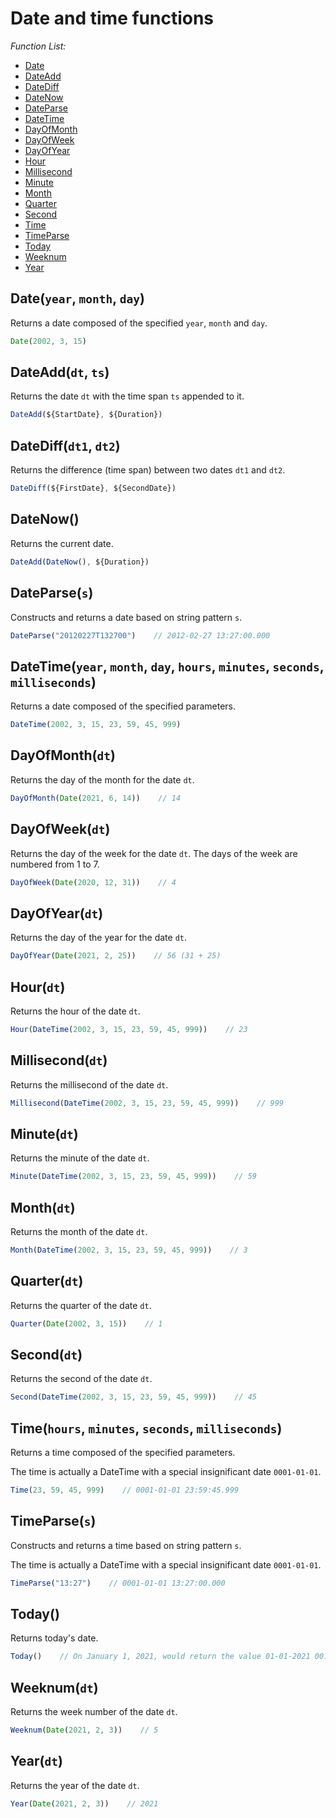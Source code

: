 <!-- TITLE: Date and Time functions -->
<!-- SUBTITLE: -->

# Date and time functions

*Function List:*

- [Date](#date)
- [DateAdd](#dateadd)
- [DateDiff](#datediff)
- [DateNow](#datenow)
- [DateParse](#dateparse)
- [DateTime](#datetime)
- [DayOfMonth](#dayofmonth)
- [DayOfWeek](#dayofweek)
- [DayOfYear](#dayofyear)
- [Hour](#hour)
- [Millisecond](#millisecond)
- [Minute](#minute)
- [Month](#month)
- [Quarter](#quarter)
- [Second](#second)
- [Time](#time)
- [TimeParse](#timeparse)
- [Today](#today)
- [Weeknum](#weeknum)
- [Year](#year)

## <a name="date"></a>Date(`year`, `month`, `day`)

Returns a date composed of the specified `year`, `month` and `day`.

```javascript
Date(2002, 3, 15)
```

## <a name="dateadd"></a>DateAdd(`dt`, `ts`)

Returns the date `dt` with the time span `ts` appended to it.

```javascript
DateAdd(${StartDate}, ${Duration})
```

## <a name="datediff"></a>DateDiff(`dt1`, `dt2`)

Returns the difference (time span) between two dates `dt1` and `dt2`.

```javascript
DateDiff(${FirstDate}, ${SecondDate})
```

## <a name="datenow"></a>DateNow()

Returns the current date.

```javascript
DateAdd(DateNow(), ${Duration})
```

## <a name="dateparse"></a>DateParse(`s`)

Constructs and returns a date based on string pattern `s`.

```javascript
DateParse("20120227T132700")    // 2012-02-27 13:27:00.000
```

## <a name="datetime"></a>DateTime(`year`, `month`, `day`, `hours`, `minutes`, `seconds`, `milliseconds`)

Returns a date composed of the specified parameters.

```javascript
DateTime(2002, 3, 15, 23, 59, 45, 999)
```

## <a name="dayofmonth"></a>DayOfMonth(`dt`)

Returns the day of the month for the date `dt`.

```javascript
DayOfMonth(Date(2021, 6, 14))    // 14
```

## <a name="dayofweek"></a>DayOfWeek(`dt`)

Returns the day of the week for the date `dt`. The days of the week are numbered from 1 to 7.

```javascript
DayOfWeek(Date(2020, 12, 31))    // 4
```

## <a name="dayofyear"></a>DayOfYear(`dt`)

Returns the day of the year for the date `dt`.

```javascript
DayOfYear(Date(2021, 2, 25))    // 56 (31 + 25)
```

## <a name="hour"></a>Hour(`dt`)

Returns the hour of the date `dt`.

```javascript
Hour(DateTime(2002, 3, 15, 23, 59, 45, 999))    // 23
```

## <a name="millisecond"></a>Millisecond(`dt`)

Returns the millisecond of the date `dt`.

```javascript
Millisecond(DateTime(2002, 3, 15, 23, 59, 45, 999))    // 999
```

## <a name="minute"></a>Minute(`dt`)

Returns the minute of the date `dt`.

```javascript
Minute(DateTime(2002, 3, 15, 23, 59, 45, 999))    // 59
```

## <a name="month"></a>Month(`dt`)

Returns the month of the date `dt`.

```javascript
Month(DateTime(2002, 3, 15, 23, 59, 45, 999))    // 3
```

## <a name="quarter"></a>Quarter(`dt`)

Returns the quarter of the date `dt`.

```javascript
Quarter(Date(2002, 3, 15))    // 1
```

## <a name="second"></a>Second(`dt`)

Returns the second of the date `dt`.

```javascript
Second(DateTime(2002, 3, 15, 23, 59, 45, 999))    // 45
```

## <a name="time"></a>Time(`hours`, `minutes`, `seconds`, `milliseconds`)

Returns a time composed of the specified parameters.

The time is actually a DateTime with a special insignificant date `0001-01-01`.

```javascript
Time(23, 59, 45, 999)    // 0001-01-01 23:59:45.999
```

## <a name="timeparse"></a>TimeParse(`s`)

Constructs and returns a time based on string pattern `s`.

The time is actually a DateTime with a special insignificant date `0001-01-01`.

```javascript
TimeParse("13:27")    // 0001-01-01 13:27:00.000
```

## <a name="today"></a>Today()

Returns today's date.

```javascript
Today()    // On January 1, 2021, would return the value 01-01-2021 00:00:00.000
```

## <a name="weeknum"></a>Weeknum(`dt`)

Returns the week number of the date `dt`.

```javascript
Weeknum(Date(2021, 2, 3))    // 5
```

## <a name="year"></a>Year(`dt`)

Returns the year of the date `dt`.

```javascript
Year(Date(2021, 2, 3))    // 2021
```
